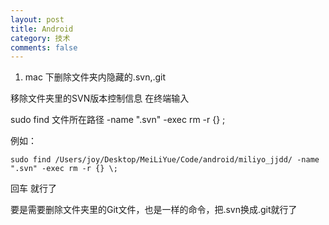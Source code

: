 ```yaml
---
layout: post
title: Android
category: 技术
comments: false
---
```


1. mac 下删除文件夹内隐藏的.svn,.git

移除文件夹里的SVN版本控制信息
在终端输入

sudo find 文件所在路径 -name ".svn" -exec rm -r {} \;

例如：
```
sudo find /Users/joy/Desktop/MeiLiYue/Code/android/miliyo_jjdd/ -name ".svn" -exec rm -r {} \;
```
回车 就行了

要是需要删除文件夹里的Git文件，也是一样的命令，把.svn换成.git就行了

